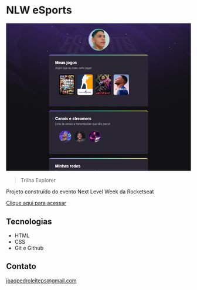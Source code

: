 # NLW eSports 

![preview](./.github/preview.png)

> Trilha Explorer

Projeto construído do evento Next Level Week da Rocketseat

[Clique aqui para acessar](https://jpzin7.github.io/nlw-esports-explorer)

## Tecnologias

- HTML
- CSS
- Git e Github

## Contato

joaopedroleiteps@gmail.com